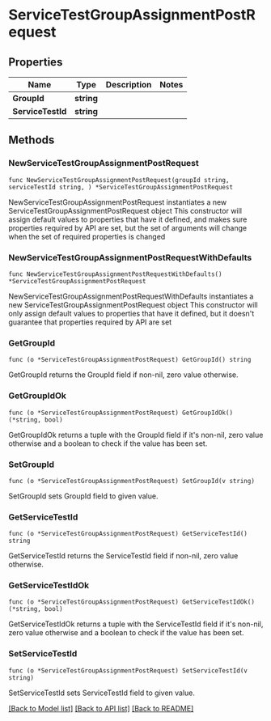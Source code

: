 # ServiceTestGroupAssignmentPostRequest

## Properties

Name | Type | Description | Notes
------------ | ------------- | ------------- | -------------
**GroupId** | **string** |  | 
**ServiceTestId** | **string** |  | 

## Methods

### NewServiceTestGroupAssignmentPostRequest

`func NewServiceTestGroupAssignmentPostRequest(groupId string, serviceTestId string, ) *ServiceTestGroupAssignmentPostRequest`

NewServiceTestGroupAssignmentPostRequest instantiates a new ServiceTestGroupAssignmentPostRequest object
This constructor will assign default values to properties that have it defined,
and makes sure properties required by API are set, but the set of arguments
will change when the set of required properties is changed

### NewServiceTestGroupAssignmentPostRequestWithDefaults

`func NewServiceTestGroupAssignmentPostRequestWithDefaults() *ServiceTestGroupAssignmentPostRequest`

NewServiceTestGroupAssignmentPostRequestWithDefaults instantiates a new ServiceTestGroupAssignmentPostRequest object
This constructor will only assign default values to properties that have it defined,
but it doesn't guarantee that properties required by API are set

### GetGroupId

`func (o *ServiceTestGroupAssignmentPostRequest) GetGroupId() string`

GetGroupId returns the GroupId field if non-nil, zero value otherwise.

### GetGroupIdOk

`func (o *ServiceTestGroupAssignmentPostRequest) GetGroupIdOk() (*string, bool)`

GetGroupIdOk returns a tuple with the GroupId field if it's non-nil, zero value otherwise
and a boolean to check if the value has been set.

### SetGroupId

`func (o *ServiceTestGroupAssignmentPostRequest) SetGroupId(v string)`

SetGroupId sets GroupId field to given value.


### GetServiceTestId

`func (o *ServiceTestGroupAssignmentPostRequest) GetServiceTestId() string`

GetServiceTestId returns the ServiceTestId field if non-nil, zero value otherwise.

### GetServiceTestIdOk

`func (o *ServiceTestGroupAssignmentPostRequest) GetServiceTestIdOk() (*string, bool)`

GetServiceTestIdOk returns a tuple with the ServiceTestId field if it's non-nil, zero value otherwise
and a boolean to check if the value has been set.

### SetServiceTestId

`func (o *ServiceTestGroupAssignmentPostRequest) SetServiceTestId(v string)`

SetServiceTestId sets ServiceTestId field to given value.



[[Back to Model list]](../README.md#documentation-for-models) [[Back to API list]](../README.md#documentation-for-api-endpoints) [[Back to README]](../README.md)


